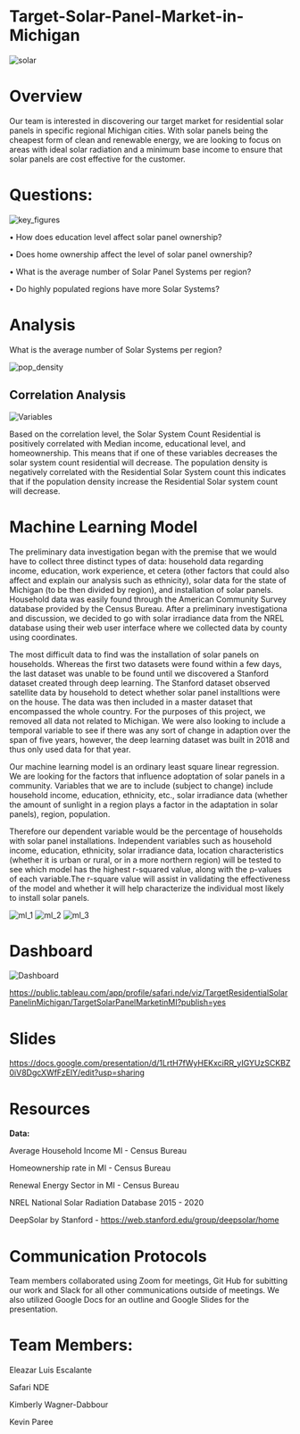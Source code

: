 # Target-Solar-Panel-Market-in-Michigan

![solar](Visuals/solar.png)


# Overview 

Our team is interested in discovering our target market for residential solar panels in specific regional Michigan cities. With solar panels being the cheapest form of clean and renewable energy, we are looking to focus on areas with ideal solar radiation and a minimum base income to ensure that solar panels are cost effective for the customer.

# Questions:

![key_figures](Visuals/key_figures.png)

•	How does education level affect solar panel ownership?

•	Does home ownership affect the level of solar panel ownership?

•	What is the average number of Solar Panel Systems per region?

•	Do highly populated regions have more Solar Systems?


# Analysis

What is the average number of Solar Systems per region?

![pop_density](Visuals/pop_density.png)

## Correlation Analysis 

![Variables](Visuals/Variables.png)


Based on the correlation level, the Solar System Count Residential is positively correlated with Median income, educational level, and homeownership. This means that if one of these variables decreases the solar system count residential will decrease. The population density is negatively correlated with the Residential Solar System count this indicates that if the population density increase the Residential Solar system count will decrease.


# Machine Learning Model

The preliminary data investigation began with the premise that we would have to collect three distinct types of data: household data regarding income, education, work experience, et cetera (other factors that could also affect and explain our analysis such as ethnicity), solar data for the state of Michigan (to be then divided by region), and installation of solar panels.  Household data was easily found through the American Community Survey database provided by the Census Bureau. After a preliminary investigationa and discussion, we decided to go with solar irradiance data from the NREL database using their web user interface where we collected data by county using coordinates.

The most difficult data to find was the installation of solar panels on households. Whereas the first two datasets were found within a few days, the last dataset was unable to be found until we discovered a Stanford dataset created through deep learning. The Stanford dataset observed satellite data by household to detect whether solar panel installtions were on the house. The data was then included in a master dataset that encompassed the whole country. For the purposes of this project, we removed all data not related to Michigan. We were also looking to include a temporal variable to see if there was any sort of change in adaption over the span of five years, however, the deep learning dataset was built in 2018 and thus only used data for that year. 

Our machine learning model is an ordinary least square linear regression. We are looking for the factors that influence adoptation of solar panels in a community. Variables that we are to include (subject to change) include household income, education, ethnicity, etc., solar irradiance data (whether the amount of sunlight in a region plays a factor in the adaptation in solar panels), region, population. 

Therefore our dependent variable would be the percentage of households with solar panel installations. Independent variables such as household income, education, ethnicity, solar irradiance data, location characteristics (whether it is urban or rural, or in a more northern region) will be tested to see which model has the highest r-squared value, along with the p-values of each variable.The r-square value will assist in validating the effectiveness of the model and whether it will help characterize the individual most likely to install solar panels.

![ml_1](Visuals/ml_1.png)
![ml_2](Visuals/ml_2.png)
![ml_3](Visuals/ml_3.png)

# Dashboard

![Dashboard](Visuals/Dashboard.png)

https://public.tableau.com/app/profile/safari.nde/viz/TargetResidentialSolarPanelinMichigan/TargetSolarPanelMarketinMI?publish=yes


# Slides

https://docs.google.com/presentation/d/1LrtH7fWyHEKxciRR_yIGYUzSCKBZ0iV8DgcXWfFzEIY/edit?usp=sharing


# Resources

**Data:** 

Average Household Income MI - Census Bureau

Homeownership rate in MI - Census Bureau

Renewal Energy Sector in MI - Census Bureau

NREL National Solar Radiation Database 2015 - 2020

DeepSolar by Stanford - https://web.stanford.edu/group/deepsolar/home

# Communication Protocols

Team members collaborated using Zoom for meetings, Git Hub for subitting our work and Slack for all other communications outside of meetings. We also utilized Google Docs for an outline and Google Slides for the presentation.

# Team Members:

Eleazar Luis Escalante

Safari NDE

Kimberly Wagner-Dabbour

Kevin Paree

